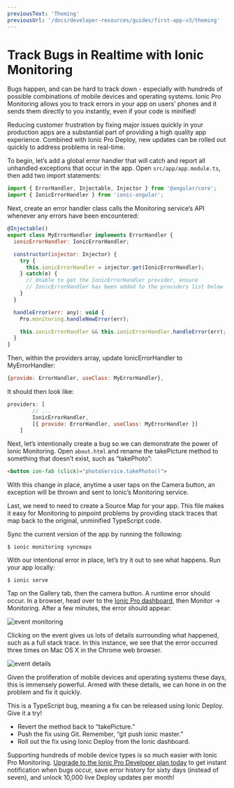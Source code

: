 ```yaml
---
previousText: 'Theming'
previousUrl: '/docs/developer-resources/guides/first-app-v3/theming'
---
```


# Track Bugs in Realtime with Ionic Monitoring 

<p class="intro">
Bugs happen, and can be hard to track down - especially with hundreds of possible combinations of mobile devices and operating systems. Ionic Pro Monitoring allows you to track errors in your app on users’ phones and it sends them directly to you instantly, even if your code is minified!
</p>

Reducing customer frustration by fixing major issues quickly in your production apps are a substantial part of providing a high quality app experience. Combined with Ionic Pro Deploy, new updates can be rolled out quickly to address problems in real-time.

To begin, let’s add a global error handler that will catch and report all unhandled exceptions that occur in the app.  Open `src/app/app.module.ts`, then add two import statements:

```javascript
import { ErrorHandler, Injectable, Injector } from '@angular/core';
import { IonicErrorHandler } from 'ionic-angular';
```

Next, create an error handler class calls the Monitoring service’s API whenever any errors have been encountered:

```javascript
@Injectable()
export class MyErrorHandler implements ErrorHandler {
  ionicErrorHandler: IonicErrorHandler;

  constructor(injector: Injector) {
    try {
      this.ionicErrorHandler = injector.get(IonicErrorHandler);
    } catch(e) {
      // Unable to get the IonicErrorHandler provider, ensure
      // IonicErrorHandler has been added to the providers list below
    }
  }

  handleError(err: any): void {
    Pro.monitoring.handleNewError(err);

    this.ionicErrorHandler && this.ionicErrorHandler.handleError(err);
  }
}
```

Then, within the providers array, update IonicErrorHandler to MyErrorHandler:

```javascript
{provide: ErrorHandler, useClass: MyErrorHandler},
```

It should then look like:

```javascript
providers: [
        // ...
        IonicErrorHandler,
        [{ provide: ErrorHandler, useClass: MyErrorHandler }]
    ]
```

Next, let’s intentionally create a bug so we can demonstrate the power of Ionic Monitoring. Open `about.html` and rename the takePicture method to something that doesn’t exist, such as “takePhoto”:

```html
<button ion-fab (click)="photoService.takePhoto()">
```

With this change in place, anytime a user taps on the Camera button, an exception will be thrown and sent to Ionic’s Monitoring service.

Last, we need to need to create a Source Map for your app. This file makes it easy for Monitoring to pinpoint problems by providing stack traces that map back to the original, unminified TypeScript code. 

Sync the current version of the app by running the following:

```shell
$ ionic monitoring syncmaps
```

With our intentional error in place, let’s try it out to see what happens. Run your app locally:

```shell
$ ionic serve
```

Tap on the Gallery tab, then the camera button. A runtime error should occur. In a browser, head over to the [Ionic Pro dashboard](https://dashboard.ionicframework.com), then Monitor -> Monitoring. After a few minutes, the error should appear:

![event monitoring](/docs/assets/img/guides/first-app-v3/monitoring-event.png)

Clicking on the event gives us lots of details surrounding what happened, such as a full stack trace. In this instance, we see that the error occurred three times on Mac OS X in the Chrome web browser.

![event details](/docs/assets/img/guides/first-app-v3/monitoring-details.png)

Given the proliferation of mobile devices and operating systems these days, this is immensely powerful. Armed with these details, we can hone in on the problem and fix it quickly. 

This is a TypeScript bug, meaning a fix can be released using Ionic Deploy. Give it a try!
* Revert the method back to “takePicture.”
* Push the fix using Git. Remember, “git push ionic master.”
* Roll out the fix using Ionic Deploy from the Ionic dashboard.

Supporting hundreds of mobile device types is so much easier with Ionic Pro Monitoring. [Upgrade to the Ionic Pro Developer plan today](https://dashboard.ionicframework.com/settings/billing) to get instant notification when bugs occur, save error history for sixty days (instead of seven), and unlock 10,000 live Deploy updates per month!
